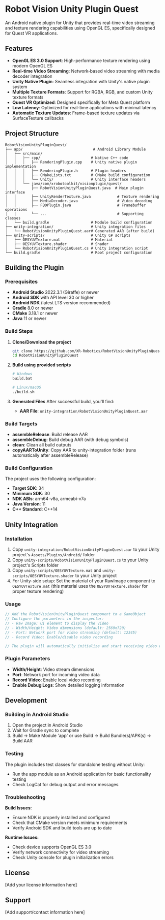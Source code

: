 # Robot Vision Unity Plugin Quest

An Android native plugin for Unity that provides real-time video streaming and texture rendering capabilities using OpenGL ES, specifically designed for Quest VR applications.

## Features

- **OpenGL ES 3.0 Support**: High-performance texture rendering using modern OpenGL ES
- **Real-time Video Streaming**: Network-based video streaming with media decoder integration
- **Unity Native Plugin**: Seamless integration with Unity's native plugin system
- **Multiple Texture Formats**: Support for RGBA, RGB, and custom Unity texture formats
- **Quest VR Optimized**: Designed specifically for Meta Quest platform
- **Low Latency**: Optimized for real-time applications with minimal latency
- **Automatic Texture Updates**: Frame-based texture updates via SurfaceTexture callbacks

## Project Structure

```
RobotVisionUnityPluginQuest/
├── app/                                # Android Library Module
│   ├── src/main/
│   │   ├── cpp/                       # Native C++ code
│   │   │   ├── RenderingPlugin.cpp    # Unity native plugin implementation
│   │   │   ├── RenderingPlugin.h      # Plugin headers
│   │   │   ├── CMakeLists.txt         # CMake build configuration
│   │   │   └── Unity/                 # Unity interface headers
│   │   └── java/com/xrobotoolkit/visionplugin/quest/
│   │       ├── RobotVisionUnityPluginQuest.java  # Main plugin interface
│   │       ├── UnityRenderTexture.java            # Texture rendering
│   │       ├── MediaDecoder.java                  # Video decoding
│   │       ├── FBOPlugin.java                     # Framebuffer operations
│   │       └── ...                                # Supporting classes
│   └── build.gradle                   # Module build configuration
├── unity-integration/                 # Unity integration files
│   └── RobotVisionUnityPluginQuest.aar# Generated AAR (after build)
├── unity-scripts/                     # Unity C# scripts
│   ├── OESYUVTexture.mat              # Material
│   ├── OESYUVTexture.shader           # Shader
│   └── RobotVisionUnityPluginQuest.cs # Unity integration script
└── build.gradle                       # Root project configuration
```

## Building the Plugin

### Prerequisites

- **Android Studio** 2022.3.1 (Giraffe) or newer
- **Android SDK** with API level 30 or higher
- **Android NDK** (latest LTS version recommended)
- **Gradle** 8.0 or newer
- **CMake** 3.18.1 or newer
- **Java** 11 or newer

### Build Steps

1. **Clone/Download the project**
   ```bash
   git clone https://github.com/XR-Robotics/RobotVisionUnityPluginQuest.git
   cd RobotVisionUnityPluginQuest
   ```

2. **Build using provided scripts**
   ```bash
   # Windows
   build.bat
   
   # Linux/macOS
   ./build.sh
   ```

3. **Generated Files**
   After successful build, you'll find:
   - **AAR File**: `unity-integration/RobotVisionUnityPluginQuest.aar`

### Build Targets

- **assembleRelease**: Build release AAR
- **assembleDebug**: Build debug AAR (with debug symbols)
- **clean**: Clean all build outputs
- **copyAARToUnity**: Copy AAR to unity-integration folder (runs automatically after assembleRelease)

### Build Configuration

The project uses the following configuration:
- **Target SDK**: 34
- **Minimum SDK**: 30
- **NDK ABIs**: arm64-v8a, armeabi-v7a
- **Java Version**: 11
- **C++ Standard**: C++14

## Unity Integration

### Installation

1. Copy `unity-integration/RobotVisionUnityPluginQuest.aar` to your Unity project's `Assets/Plugins/Android/` folder
2. Copy `unity-scripts/RobotVisionUnityPluginQuest.cs` to your Unity project's Scripts folder
3. Copy `unity-scripts/OESYUVTexture.mat` and `unity-scripts/OESYUVTexture.shader` to your Unity project
4. For Unity-side setup: Set the material of your RawImage component to `OESYUVTexture.mat` (this material uses the `OESYUVTexture.shader` for proper texture rendering)

### Usage

```csharp
// Add the RobotVisionUnityPluginQuest component to a GameObject
// Configure the parameters in the inspector:
// - Raw Image: UI element to display the video
// - Width/Height: Video dimensions (default: 2560x720)
// - Port: Network port for video streaming (default: 12345)
// - Record Video: Enable/disable video recording

// The plugin will automatically initialize and start receiving video data
```

### Plugin Parameters

- **Width/Height**: Video stream dimensions
- **Port**: Network port for incoming video data
- **Record Video**: Enable local video recording
- **Enable Debug Logs**: Show detailed logging information

## Development

### Building in Android Studio

1. Open the project in Android Studio
2. Wait for Gradle sync to complete
3. Build → Make Module 'app' or use Build → Build Bundle(s)/APK(s) → Build AAR

### Testing

The plugin includes test classes for standalone testing without Unity:
- Run the app module as an Android application for basic functionality testing
- Check LogCat for debug output and error messages

### Troubleshooting

**Build Issues:**
- Ensure NDK is properly installed and configured
- Check that CMake version meets minimum requirements
- Verify Android SDK and build tools are up to date

**Runtime Issues:**
- Check device supports OpenGL ES 3.0
- Verify network connectivity for video streaming
- Check Unity console for plugin initialization errors

## License

[Add your license information here]

## Support

[Add support/contact information here]

